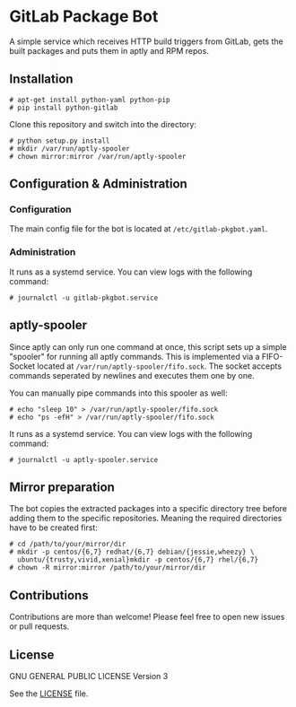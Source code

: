# GitLab Package Bot

A simple service which receives HTTP build triggers from GitLab, gets the built
packages and puts them in aptly and RPM repos.

## Installation
```
# apt-get install python-yaml python-pip
# pip install python-gitlab
``` 

Clone this repository and switch into the directory:
```
# python setup.py install
# mkdir /var/run/aptly-spooler
# chown mirror:mirror /var/run/aptly-spooler
```

## Configuration & Administration

### Configuration

The main config file for the bot is located at `/etc/gitlab-pkgbot.yaml`.

### Administration

It runs as a systemd service. You can view logs with the following command:
```
# journalctl -u gitlab-pkgbot.service
```

## aptly-spooler

Since aptly can only run one command at once, this script sets up a simple
"spooler" for running all aptly commands.
This is implemented via a FIFO-Socket located at 
`/var/run/aptly-spooler/fifo.sock`. The socket accepts commands seperated by 
newlines and executes them one by one.

You can manually pipe commands into this spooler as well:

```
# echo "sleep 10" > /var/run/aptly-spooler/fifo.sock
# echo "ps -efH" > /var/run/aptly-spooler/fifo.sock
```

It runs as a systemd service. You can view logs with the following command:
```
# journalctl -u aptly-spooler.service
```

## Mirror preparation

The bot copies the extracted packages into a specific directory tree before
adding them to the specific repositories. Meaning the required directories have
to be created first:
```
# cd /path/to/your/mirror/dir
# mkdir -p centos/{6,7} redhat/{6,7} debian/{jessie,wheezy} \
  ubuntu/{trusty,vivid,xenial}mkdir -p centos/{6,7} rhel/{6,7}
# chown -R mirror:mirror /path/to/your/mirror/dir
```

## Contributions

Contributions are more than welcome! Please feel free to open new issues or
pull requests.

## License

GNU GENERAL PUBLIC LICENSE Version 3

See the [LICENSE](LICENSE) file.
